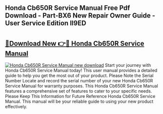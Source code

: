 ## Honda Cb650R Service Manual Free Pdf Download - Part-BX6 New Repair Owner Guide - User Service Edition lI9ED

# <h2><a href="http://cf2759.oget.top/?id=Honda+Cb650R+Service+Manual">🔗Download New 👉🔴 Honda Cb650R Service Manual</a></h2>

[![Honda Cb650R Service Manual new download](https://i.imgur.com/5g1atiW.png)](http://cf2759.oget.top/?id=Honda+Cb650R+Service+Manual)
Start your journey with Honda Cb650R Service Manual today! This user manual provides a detailed guide to help you get the most out of your product. Please Note the Serial Number Locate and record the serial number of your new Honda Cb650R Service Manual for warranty purposes. This Honda Cb650R Service Manual features a comprehensive set of features to cater to your specific needs. Please Keep This Information for Future Reference Honda Cb650R Service Manual. This manual will be your reliable guide to using your new product effectively.
